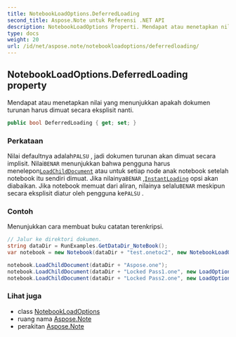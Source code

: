 ```yaml
---
title: NotebookLoadOptions.DeferredLoading
second_title: Aspose.Note untuk Referensi .NET API
description: NotebookLoadOptions Properti. Mendapat atau menetapkan nilai yang menunjukkan apakah dokumen turunan harus dimuat secara eksplisit nanti.
type: docs
weight: 20
url: /id/net/aspose.note/notebookloadoptions/deferredloading/
---
```

## NotebookLoadOptions.DeferredLoading property

Mendapat atau menetapkan nilai yang menunjukkan apakah dokumen turunan harus dimuat secara eksplisit nanti.

```csharp
public bool DeferredLoading { get; set; }
```

### Perkataan

Nilai defaultnya adalah`PALSU` , jadi dokumen turunan akan dimuat secara implisit. Nilai`BENAR` menunjukkan bahwa pengguna harus menelepon[`LoadChildDocument`](../../notebook/loadchilddocument/) atau untuk setiap node anak notebook setelah notebook itu sendiri dimuat. Jika nilainya`BENAR` ,[`InstantLoading`](../instantloading/) opsi akan diabaikan. Jika notebook memuat dari aliran, nilainya selalu`BENAR` meskipun secara eksplisit diatur oleh pengguna ke`PALSU` .

### Contoh

Menunjukkan cara membuat buku catatan terenkripsi.

```csharp
// Jalur ke direktori dokumen.
string dataDir = RunExamples.GetDataDir_NoteBook();
var notebook = new Notebook(dataDir + "test.onetoc2", new NotebookLoadOptions() { DeferredLoading = true });

notebook.LoadChildDocument(dataDir + "Aspose.one");  
notebook.LoadChildDocument(dataDir + "Locked Pass1.one", new LoadOptions() { DocumentPassword = "pass" });
notebook.LoadChildDocument(dataDir + "Locked Pass2.one", new LoadOptions() { DocumentPassword = "pass2" });
```

### Lihat juga

* class [NotebookLoadOptions](../)
* ruang nama [Aspose.Note](../../notebookloadoptions/)
* perakitan [Aspose.Note](../../../)


